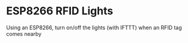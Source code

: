 # ESP8266 RFID Lights
Using an ESP8266, turn on/off the lights (with IFTTT) when an RFID tag comes nearby
